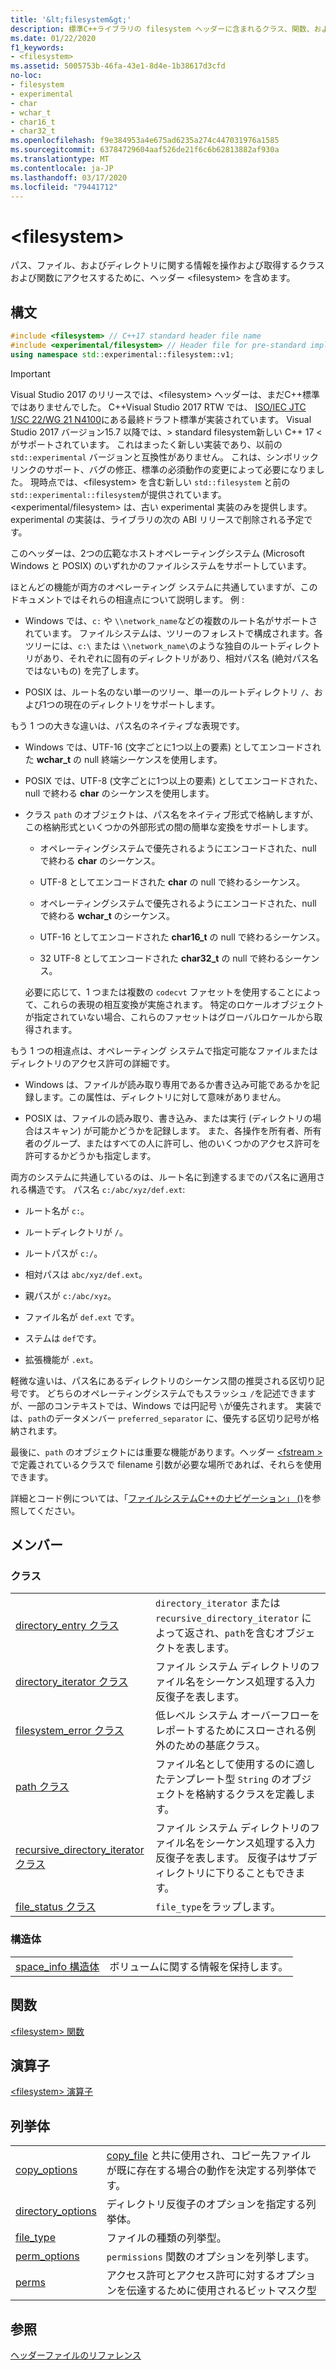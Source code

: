 ```yaml
---
title: '&lt;filesystem&gt;'
description: 標準C++ライブラリの filesystem ヘッダーに含まれるクラス、関数、および型について説明します。
ms.date: 01/22/2020
f1_keywords:
- <filesystem>
ms.assetid: 5005753b-46fa-43e1-8d4e-1b38617d3cfd
no-loc:
- filesystem
- experimental
- char
- wchar_t
- char16_t
- char32_t
ms.openlocfilehash: f9e384953a4e675ad6235a274c447031976a1585
ms.sourcegitcommit: 63784729604aaf526de21f6c6b62813882af930a
ms.translationtype: MT
ms.contentlocale: ja-JP
ms.lasthandoff: 03/17/2020
ms.locfileid: "79441712"
---
```

# &lt;filesystem&gt;

パス、ファイル、およびディレクトリに関する情報を操作および取得するクラスおよび関数にアクセスするために、ヘッダー &lt;filesystem> を含めます。

## <a name="syntax"></a>構文

```cpp
#include <filesystem> // C++17 standard header file name
#include <experimental/filesystem> // Header file for pre-standard implementation
using namespace std::experimental::filesystem::v1;
```

> [!IMPORTANT]
> Visual Studio 2017 のリリースでは、\<filesystem> ヘッダーは、まだC++標準ではありませんでした。 C++Visual Studio 2017 RTW では、 [ISO/IEC JTC 1/SC 22/WG 21 N4100](http://www.open-std.org/jtc1/sc22/wg21/docs/papers/2014/n4100.pdf)にある最終ドラフト標準が実装されています。 Visual Studio 2017 バージョン15.7 以降では、> standard filesystem新しい C++ 17 \<がサポートされています。
> これはまったく新しい実装であり、以前の `std::experimental` バージョンと互換性がありません。 これは、シンボリックリンクのサポート、バグの修正、標準の必須動作の変更によって必要になりました。 現時点では、\<filesystem> を含む新しい `std::filesystem` と前の `std::experimental::filesystem`が提供されています。 \<experimental/filesystem> は、古い experimental 実装のみを提供します。 experimental の実装は、ライブラリの次の ABI リリースで削除される予定です。

このヘッダーは、2つの広範なホストオペレーティングシステム (Microsoft Windows と POSIX) のいずれかのファイルシステムをサポートしています。

ほとんどの機能が両方のオペレーティング システムに共通していますが、このドキュメントではそれらの相違点について説明します。 例 :

- Windows では、`c:` や `\\network_name`などの複数のルート名がサポートされています。 ファイルシステムは、ツリーのフォレストで構成されます。各ツリーには、`c:\` または `\\network_name\`のような独自のルートディレクトリがあり、それぞれに固有のディレクトリがあり、相対パス名 (絶対パス名ではないもの) を完了します。

- POSIX は、ルート名のない単一のツリー、単一のルートディレクトリ `/`、および1つの現在のディレクトリをサポートします。

もう 1 つの大きな違いは、パス名のネイティブな表現です。

- Windows では、UTF-16 (文字ごとに1つ以上の要素) としてエンコードされた **wchar_t** の null 終端シーケンスを使用します。

- POSIX では、UTF-8 (文字ごとに1つ以上の要素) としてエンコードされた、null で終わる **char** のシーケンスを使用します。

- クラス `path` のオブジェクトは、パス名をネイティブ形式で格納しますが、この格納形式といくつかの外部形式の間の簡単な変換をサポートします。

  - オペレーティングシステムで優先されるようにエンコードされた、null で終わる **char** のシーケンス。

  - UTF-8 としてエンコードされた **char** の null で終わるシーケンス。

  - オペレーティングシステムで優先されるようにエンコードされた、null で終わる **wchar_t** のシーケンス。

  - UTF-16 としてエンコードされた **char16_t** の null で終わるシーケンス。

  - 32 UTF-8 としてエンコードされた **char32_t** の null で終わるシーケンス。

  必要に応じて、1 つまたは複数の `codecvt` ファセットを使用することによって、これらの表現の相互変換が実施されます。 特定のロケールオブジェクトが指定されていない場合、これらのファセットはグローバルロケールから取得されます。

もう 1 つの相違点は、オペレーティング システムで指定可能なファイルまたはディレクトリのアクセス許可の詳細です。

- Windows は、ファイルが読み取り専用であるか書き込み可能であるかを記録します。この属性は、ディレクトリに対して意味がありません。

- POSIX は、ファイルの読み取り、書き込み、または実行 (ディレクトリの場合はスキャン) が可能かどうかを記録します。 また、各操作を所有者、所有者のグループ、またはすべての人に許可し、他のいくつかのアクセス許可を許可するかどうかも指定します。

両方のシステムに共通しているのは、ルート名に到達するまでのパス名に適用される構造です。 パス名 `c:/abc/xyz/def.ext`:

- ルート名が `c:`。

- ルートディレクトリが `/`。

- ルートパスが `c:/`。

- 相対パスは `abc/xyz/def.ext`。

- 親パスが `c:/abc/xyz`。

- ファイル名が `def.ext` です。

- ステムは `def`です。

- 拡張機能が `.ext`。

軽微な違いは、パス名にあるディレクトリのシーケンス間の推奨される区切り記号です。 どちらのオペレーティングシステムでもスラッシュ `/`を記述できますが、一部のコンテキストでは、Windows では円記号 `\`が優先されます。 実装では、`path`のデータメンバー `preferred_separator` に、優先する区切り記号が格納されます。

最後に、`path` のオブジェクトには重要な機能があります。ヘッダー [\<fstream >](fstream.md)で定義されているクラスで filename 引数が必要な場所であれば、それらを使用できます。

詳細とコード例については、「[ファイルシステムC++のナビゲーション」 ()](../standard-library/file-system-navigation.md)を参照してください。

## <a name="members"></a>メンバー

### <a name="classes"></a>クラス

|||
|-|-|
|[directory_entry クラス](../standard-library/directory-entry-class.md)|`directory_iterator` または `recursive_directory_iterator` によって返され、`path`を含むオブジェクトを表します。|
|[directory_iterator クラス](../standard-library/directory-iterator-class.md)|ファイル システム ディレクトリのファイル名をシーケンス処理する入力反復子を表します。|
|[filesystem_error クラス](../standard-library/filesystem-error-class.md)|低レベル システム オーバーフローをレポートするためにスローされる例外のための基底クラス。|
|[path クラス](../standard-library/path-class.md)|ファイル名として使用するのに適したテンプレート型 `String` のオブジェクトを格納するクラスを定義します。|
|[recursive_directory_iterator クラス](../standard-library/recursive-directory-iterator-class.md)|ファイル システム ディレクトリのファイル名をシーケンス処理する入力反復子を表します。 反復子はサブディレクトリに下りることもできます。|
|[file_status クラス](../standard-library/file-status-class.md)|`file_type`をラップします。|

### <a name="structs"></a>構造体

|||
|-|-|
|[space_info 構造体](../standard-library/space-info-structure.md)|ボリュームに関する情報を保持します。|

## <a name="functions"></a>関数

[\<filesystem> 関数](../standard-library/filesystem-functions.md)

## <a name="operators"></a>演算子

[\<filesystem> 演算子](../standard-library/filesystem-operators.md)

## <a name="enumerations"></a>列挙体

|||
|-|-|
|[copy_options](../standard-library/filesystem-enumerations.md#copy_options)|[copy_file](../standard-library/filesystem-functions.md#copy_file) と共に使用され、コピー先ファイルが既に存在する場合の動作を決定する列挙体です。|
|[directory_options](../standard-library/filesystem-enumerations.md#directory_options)|ディレクトリ反復子のオプションを指定する列挙体。|
|[file_type](../standard-library/filesystem-enumerations.md#file_type)|ファイルの種類の列挙型。|
|[perm_options](../standard-library/filesystem-enumerations.md#perm_options)| `permissions` 関数のオプションを列挙します。 |
|[perms](../standard-library/filesystem-enumerations.md#perms)|アクセス許可とアクセス許可に対するオプションを伝達するために使用されるビットマスク型|

## <a name="see-also"></a>参照

[ヘッダーファイルのリファレンス](../standard-library/cpp-standard-library-header-files.md)
